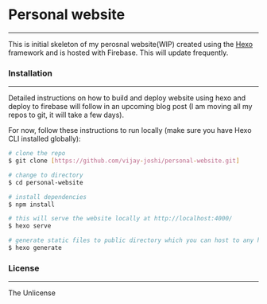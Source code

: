 # Personal website
----
This is initial skeleton of my perosnal website(WIP) created using the [Hexo](https://hexo.io/) framework and is hosted with Firebase. This will update frequently.

### Installation
----
Detailed instructions on how to build and deploy website using hexo and deploy to firebase will follow in an upcoming blog post (I am moving all my repos to git, it will take a few days).

For now, follow these instructions to run locally (make sure you have Hexo CLI installed globally):
```sh
# clone the repo
$ git clone [https://github.com/vijay-joshi/personal-website.git]

# change to directory
$ cd personal-website

# install dependencies
$ npm install

# this will serve the website locally at http://localhost:4000/
$ hexo serve

# generate static files to public directory which you can host to any host
$ hexo generate
```


### License
----
The Unlicense
